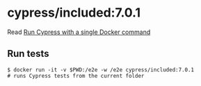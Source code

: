 <!--
WARNING: this file was autogenerated by generate-included-image.js using

    npm run add:included -- 7.0.1 cypress/browsers:node14.16.0-chrome89-ff77
-->

# cypress/included:7.0.1

Read [Run Cypress with a single Docker command][blog post url]

## Run tests

```shell
$ docker run -it -v $PWD:/e2e -w /e2e cypress/included:7.0.1
# runs Cypress tests from the current folder
```

[blog post url]: https://www.cypress.io/blog/2019/05/02/run-cypress-with-a-single-docker-command/
